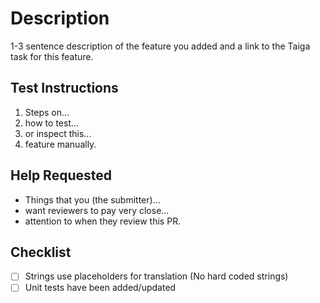 # Description

1-3 sentence description of the feature you added and a link to the Taiga task for this feature.

## Test Instructions

1. Steps on...
1. how to test...
1. or inspect this...
1. feature manually.

## Help Requested

- Things that you (the submitter)...
- want reviewers to pay very close...
- attention to when they review this PR.

## Checklist
- [ ] Strings use placeholders for translation (No hard coded strings)
- [ ] Unit tests have been added/updated
